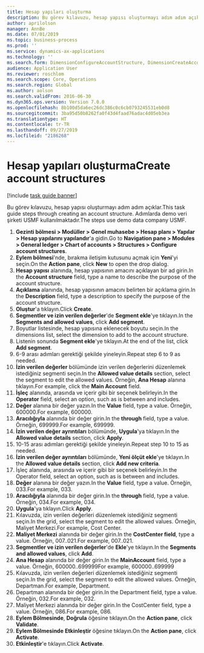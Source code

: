 ```yaml
---
title: Hesap yapıları oluşturma
description: Bu görev kılavuzu, hesap yapısı oluşturmayı adım adım açıklar.
author: aprilolson
manager: AnnBe
ms.date: 07/01/2019
ms.topic: business-process
ms.prod: ''
ms.service: dynamics-ax-applications
ms.technology: ''
ms.search.form: DimensionConfigureAccountStructure, DimensionCreateAccountStructure, DimensionHierarchyAddLevel, DimensionHierarchyConstraintActivate
audience: Application User
ms.reviewer: roschlom
ms.search.scope: Core, Operations
ms.search.region: Global
ms.author: aolson
ms.search.validFrom: 2016-06-30
ms.dyn365.ops.version: Version 7.0.0
ms.openlocfilehash: 8b100d5da6ec26dc386c0c6cb0793245531eb0d8
ms.sourcegitcommit: 3ba95d50b8262fa0f43d4faad76adac4d05eb3ea
ms.translationtype: HT
ms.contentlocale: tr-TR
ms.lasthandoff: 09/27/2019
ms.locfileid: "2186268"
---
```

# <a name="create-account-structures"></a><span data-ttu-id="903af-103">Hesap yapıları oluşturma</span><span class="sxs-lookup"><span data-stu-id="903af-103">Create account structures</span></span>

[!include [task guide banner](../../includes/task-guide-banner.md)]

<span data-ttu-id="903af-104">Bu görev kılavuzu, hesap yapısı oluşturmayı adım adım açıklar.</span><span class="sxs-lookup"><span data-stu-id="903af-104">This task guide steps through creating an account structure.</span></span> <span data-ttu-id="903af-105">Adımlarda demo veri şirketi USMF kullanılmaktadır.</span><span class="sxs-lookup"><span data-stu-id="903af-105">The steps use demo data company USMF.</span></span>

1. <span data-ttu-id="903af-106">**Gezinti bölmesi > Modüller > Genel muhasebe > Hesap planı > Yapılar > Hesap yapılarını yapılandır**'a gidin.</span><span class="sxs-lookup"><span data-stu-id="903af-106">Go to **Navigation pane > Modules > General ledger > Chart of accounts > Structures > Configure account structures**.</span></span>
2. <span data-ttu-id="903af-107">**Eylem bölmesi**'nde, bırakma iletişim kutusunu açmak için **Yeni**'yi seçin.</span><span class="sxs-lookup"><span data-stu-id="903af-107">On the **Action pane**, click **New** to open the drop dialog.</span></span>
3. <span data-ttu-id="903af-108">**Hesap yapısı** alanında, hesap yapısının amacını açıklayan bir ad girin.</span><span class="sxs-lookup"><span data-stu-id="903af-108">In the **Account structure** field, type a name to describe the purpose of the account structure.</span></span>
4. <span data-ttu-id="903af-109">**Açıklama** alanında, hesap yapısının amacını belirten bir açıklama girin.</span><span class="sxs-lookup"><span data-stu-id="903af-109">In the **Description** field, type a description to specify the purpose of the account structure.</span></span>
5. <span data-ttu-id="903af-110">**Oluştur**'a tıklayın.</span><span class="sxs-lookup"><span data-stu-id="903af-110">Click **Create**.</span></span>
6. <span data-ttu-id="903af-111">**Segmentler ve izin verilen değerler**'de **Segment ekle**'ye tıklayın.</span><span class="sxs-lookup"><span data-stu-id="903af-111">In the **Segments and allowed values**, click **Add segment**.</span></span>
7. <span data-ttu-id="903af-112">Boyutlar listesinde, hesap yapısına eklenecek boyutu seçin.</span><span class="sxs-lookup"><span data-stu-id="903af-112">In the dimensions list, select the dimension to add to the account structure.</span></span>
8. <span data-ttu-id="903af-113">Listenin sonunda **Segment ekle**'ye tıklayın.</span><span class="sxs-lookup"><span data-stu-id="903af-113">At the end of the list, click **Add segment**.</span></span>
9. <span data-ttu-id="903af-114">6-9 arası adımları gerektiği şekilde yineleyin.</span><span class="sxs-lookup"><span data-stu-id="903af-114">Repeat step 6 to 9 as needed.</span></span>
10. <span data-ttu-id="903af-115">**İzin verilen değerler** bölümünde izin verilen değerlerini düzenlemek istediğiniz segmenti seçin.</span><span class="sxs-lookup"><span data-stu-id="903af-115">In the **Allowed value details** section, select the segment to edit the allowed values.</span></span>
    <span data-ttu-id="903af-116">Örneğin, **Ana Hesap** alanına tıklayın.</span><span class="sxs-lookup"><span data-stu-id="903af-116">For example, click the **Main Account** field.</span></span>  
11. <span data-ttu-id="903af-117">**İşleç** alanında, arasında ve içerir gibi bir seçenek belirleyin.</span><span class="sxs-lookup"><span data-stu-id="903af-117">In the **Operator** field, select an option, such as is between and includes.</span></span>
12. <span data-ttu-id="903af-118">**Değer** alanına bir değer yazın.</span><span class="sxs-lookup"><span data-stu-id="903af-118">In the **Value** field, type a value.</span></span> <span data-ttu-id="903af-119">Örneğin, 600000.</span><span class="sxs-lookup"><span data-stu-id="903af-119">For example, 600000.</span></span>  
13. <span data-ttu-id="903af-120">**Aracılığıyla** alanında bir değer girin.</span><span class="sxs-lookup"><span data-stu-id="903af-120">In the **through** field, type a value.</span></span> <span data-ttu-id="903af-121">Örneğin, 699999.</span><span class="sxs-lookup"><span data-stu-id="903af-121">For example, 699999.</span></span>  
14. <span data-ttu-id="903af-122">**İzin verilen değer ayrıntıları** bölümünde, **Uygula**'ya tıklayın.</span><span class="sxs-lookup"><span data-stu-id="903af-122">In the **Allowed value details** section, click **Apply**.</span></span>
15. <span data-ttu-id="903af-123">10-15 arası adımları gerektiği şekilde yineleyin.</span><span class="sxs-lookup"><span data-stu-id="903af-123">Repeat step 10 to 15 as needed.</span></span>  
16. <span data-ttu-id="903af-124">**İzin verilen değer ayrıntıları** bölümünde, **Yeni ölçüt ekle**'ye tıklayın.</span><span class="sxs-lookup"><span data-stu-id="903af-124">In the **Allowed value details** section, click **Add new criteria**.</span></span>
17. <span data-ttu-id="903af-125">İşleç alanında, arasında ve içerir gibi bir seçenek belirleyin.</span><span class="sxs-lookup"><span data-stu-id="903af-125">In the Operator field, select an option, such as is between and includes.</span></span>
18. <span data-ttu-id="903af-126">**Değer** alanına bir değer yazın.</span><span class="sxs-lookup"><span data-stu-id="903af-126">In the **Value** field, type a value.</span></span> <span data-ttu-id="903af-127">Örneğin, 033.</span><span class="sxs-lookup"><span data-stu-id="903af-127">For example, 033.</span></span>  
19. <span data-ttu-id="903af-128">**Aracılığıyla** alanında bir değer girin.</span><span class="sxs-lookup"><span data-stu-id="903af-128">In the **through** field, type a value.</span></span> <span data-ttu-id="903af-129">Örneğin, 034.</span><span class="sxs-lookup"><span data-stu-id="903af-129">For example, 034.</span></span>  
20. <span data-ttu-id="903af-130">**Uygula**'ya tıklayın.</span><span class="sxs-lookup"><span data-stu-id="903af-130">Click **Apply**.</span></span>
21. <span data-ttu-id="903af-131">Kılavuzda, izin verilen değerleri düzenlemek istediğiniz segmenti seçin.</span><span class="sxs-lookup"><span data-stu-id="903af-131">In the grid, select the segment to edit the allowed values.</span></span> <span data-ttu-id="903af-132">Örneğin, Maliyet Merkezi.</span><span class="sxs-lookup"><span data-stu-id="903af-132">For example, Cost Center.</span></span>  
22. <span data-ttu-id="903af-133">**Maliyet Merkezi** alanında bir değer girin.</span><span class="sxs-lookup"><span data-stu-id="903af-133">In the **CostCenter field**, type a value.</span></span> <span data-ttu-id="903af-134">Örneğin, 007..021.</span><span class="sxs-lookup"><span data-stu-id="903af-134">For example, 007..021.</span></span>  
23. <span data-ttu-id="903af-135">**Segmentler ve izin verilen değerler**'de **Ekle**'ye tıklayın.</span><span class="sxs-lookup"><span data-stu-id="903af-135">In the **Segments and allowed values**, click **Add**.</span></span>
24. <span data-ttu-id="903af-136">**Ana Hesap** alanında bir değer girin.</span><span class="sxs-lookup"><span data-stu-id="903af-136">In the **MainAccount** field, type a value.</span></span> <span data-ttu-id="903af-137">Örneğin, 600000..699999</span><span class="sxs-lookup"><span data-stu-id="903af-137">For example, 600000..699999</span></span>  
25. <span data-ttu-id="903af-138">Kılavuzda, izin verilen değerleri düzenlemek istediğiniz segmenti seçin.</span><span class="sxs-lookup"><span data-stu-id="903af-138">In the grid, select the segment to edit the allowed values.</span></span> <span data-ttu-id="903af-139">Örneğin, Departman.</span><span class="sxs-lookup"><span data-stu-id="903af-139">For example, Department.</span></span>  
26. <span data-ttu-id="903af-140">Departman alanında bir değer girin.</span><span class="sxs-lookup"><span data-stu-id="903af-140">In the Department field, type a value.</span></span> <span data-ttu-id="903af-141">Örneğin, 032.</span><span class="sxs-lookup"><span data-stu-id="903af-141">For example, 032.</span></span>  
27. <span data-ttu-id="903af-142">Maliyet Merkezi alanında bir değer girin.</span><span class="sxs-lookup"><span data-stu-id="903af-142">In the CostCenter field, type a value.</span></span> <span data-ttu-id="903af-143">Örneğin, 086.</span><span class="sxs-lookup"><span data-stu-id="903af-143">For example, 086.</span></span>  
28. <span data-ttu-id="903af-144">**Eylem Bölmesinde**,  **Doğrula** öğesine tıklayın.</span><span class="sxs-lookup"><span data-stu-id="903af-144">On the **Action pane**, click **Validate**.</span></span>
29. <span data-ttu-id="903af-145">**Eylem Bölmesinde** **Etkinleştir** öğesine tıklayın.</span><span class="sxs-lookup"><span data-stu-id="903af-145">On the **Action pane**, click **Activate**.</span></span>
30. <span data-ttu-id="903af-146">**Etkinleştir**'e tıklayın.</span><span class="sxs-lookup"><span data-stu-id="903af-146">Click **Activate**.</span></span>

